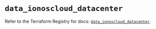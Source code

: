 # `data_ionoscloud_datacenter`

Refer to the Terraform Registry for docs: [`data_ionoscloud_datacenter`](https://registry.terraform.io/providers/ionos-cloud/ionoscloud/6.7.3/docs/data-sources/datacenter).
